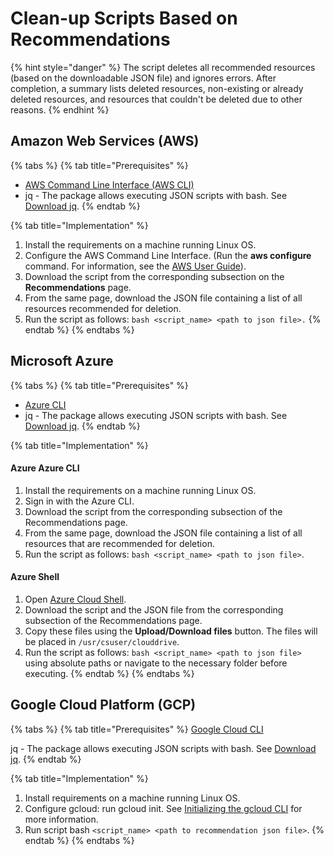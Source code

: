 # Clean-up Scripts Based on Recommendations

{% hint style="danger" %}
The script deletes all recommended resources (based on the downloadable JSON file) and ignores errors. After completion, a summary lists deleted resources, non-existing or already deleted resources, and resources that couldn't be deleted due to other reasons.
{% endhint %}

## Amazon Web Services (AWS) <a href="#aws-source" id="aws-source"></a>

{% tabs %}
{% tab title="Prerequisites" %}
* [AWS Command Line Interface (AWS CLI)](https://docs.aws.amazon.com/cli/latest/userguide/getting-started-install.html)
* jq - The package allows executing JSON scripts with bash. See [Download jq](https://stedolan.github.io/jq/download/).
{% endtab %}

{% tab title="Implementation" %}
1. Install the requirements on a machine running Linux OS.
2. Configure the AWS Command Line Interface. (Run the **aws configure** command. For information, see the [AWS User Guide](https://docs.aws.amazon.com/cli/latest/userguide/cli-configure-quickstart.html)).
3. Download the script from the corresponding subsection on the **Recommendations** page.
4. From the same page, download the JSON file containing a list of all resources recommended for deletion.
5. Run the script as follows: `bash <script_name> <path to json file>.`
{% endtab %}
{% endtabs %}

## Microsoft Azure <a href="#azure-source" id="azure-source"></a>

{% tabs %}
{% tab title="Prerequisites" %}
* [Azure CLI](https://learn.microsoft.com/en-us/cli/azure/install-azure-cli-linux?pivots=apt)
* jq - The package allows executing JSON scripts with bash. See [Download jq](https://stedolan.github.io/jq/download/).
{% endtab %}

{% tab title="Implementation" %}
#### Azure Azure CLI

1. Install the requirements on a machine running Linux OS.
2. Sign in with the Azure CLI.
3. Download the script from the corresponding subsection of the Recommendations page.
4. From the same page, download the JSON file containing a list of all resources that are recommended for deletion.
5. Run the script as follows: `bash <script_name> <path to json file>`.

#### Azure Shell

1. Open [Azure Cloud Shell](https://portal.azure.com/#cloudshell/).
2. Download the script and the JSON file from the corresponding subsection of the Recommendations page.
3. Copy these files using the **Upload/Download files** button. The files will be placed in `/usr/csuser/clouddrive`.
4. Run the script as follows: `bash <script_name> <path to json file>` using absolute paths or navigate to the necessary folder before executing.
{% endtab %}
{% endtabs %}

## Google Cloud Platform (GCP)

{% tabs %}
{% tab title="Prerequisites" %}
[Google Cloud CLI](https://cloud.google.com/sdk/gcloud)

jq - The package allows executing JSON scripts with bash. See [Download jq](https://stedolan.github.io/jq/download/).
{% endtab %}

{% tab title="Implementation" %}
1. Install requirements on a machine running Linux OS.
2. Configure gcloud: run gcloud init. See [Initializing the gcloud CLI](https://cloud.google.com/sdk/docs/initializing) for more information.
3. Run script bash `<script_name> <path to recommendation json file>`.
{% endtab %}
{% endtabs %}
